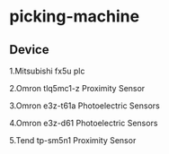 # picking-machine
## Device
1.Mitsubishi fx5u plc

2.Omron tlq5mc1-z Proximity Sensor

3.Omron e3z-t61a Photoelectric Sensors

4.Omron e3z-d61 Photoelectric Sensors

5.Tend tp-sm5n1 Proximity Sensor

